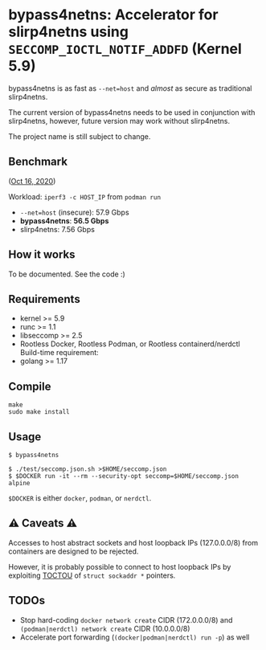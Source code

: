 # bypass4netns: Accelerator for slirp4netns using `SECCOMP_IOCTL_NOTIF_ADDFD` (Kernel 5.9)

bypass4netns is as fast as `--net=host` and _almost_ as secure as traditional slirp4netns.

The current version of bypass4netns needs to be used in conjunction with slirp4netns,
however, future version may work without slirp4netns.

The project name is still subject to change.

## Benchmark

([Oct 16, 2020](https://github.com/rootless-containers/bypass4netns/tree/0f2633f8c8022d39caacd94372855df401411ae2))

Workload: `iperf3 -c HOST_IP` from `podman run`

- `--net=host` (insecure): 57.9 Gbps
- **bypass4netns**: **56.5 Gbps**
- slirp4netns: 7.56 Gbps

## How it works

To be documented. See the code :)

## Requirements
- kernel >= 5.9
- runc >= 1.1
- libseccomp >= 2.5
- Rootless Docker, Rootless Podman, or Rootless containerd/nerdctl
Build-time requirement:
- golang >= 1.17

## Compile

```console
make
sudo make install
```

## Usage

```console
$ bypass4netns
```

```console
$ ./test/seccomp.json.sh >$HOME/seccomp.json
$ $DOCKER run -it --rm --security-opt seccomp=$HOME/seccomp.json alpine
```

`$DOCKER` is either `docker`, `podman`, or `nerdctl`.

## :warning: Caveats :warning:
Accesses to host abstract sockets and host loopback IPs (127.0.0.0/8) from containers are designed to be rejected.

However, it is probably possible to connect to host loopback IPs by exploiting [TOCTOU](https://elixir.bootlin.com/linux/v5.9/source/include/uapi/linux/seccomp.h#L81)
of `struct sockaddr *` pointers.

## TODOs
- Stop hard-coding `docker network create` CIDR (172.0.0.0/8) and `(podman|nerdctl) network create` CIDR (10.0.0.0/8)
- Accelerate port forwarding (`(docker|podman|nerdctl) run -p`) as well
